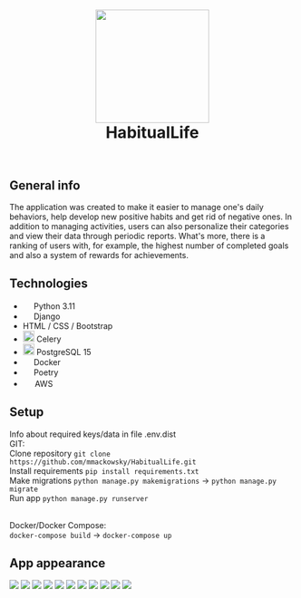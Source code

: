 <h1 align="center">
<img src="https://github.com/mmackowsky/HabitualLife/assets/123114901/d3d10bf9-c8ba-4d8b-9706-bf337f805b96" width="200">
  <br>
  HabitualLife
  <br>
  <br>
</h1>

## General info
<p>
  The application was created to make it easier to manage one's daily behaviors, help develop new positive habits and get rid of negative ones.
  In addition to managing activities, users can also personalize their categories and view their data through periodic reports.
  What's more, there is a ranking of users with, for example, the highest number of completed goals and also a system of rewards for achievements.
</p>

## Technologies
<ul>
  <li><img src="https://github.com/mmackowsky/HabitualLife/assets/123114901/8cc0785a-7f2c-4efd-8891-7f796c934ad8" width=15> Python 3.11</li>
  <li><img src="https://github.com/mmackowsky/HabitualLife/assets/123114901/97706cba-b143-4196-b596-ac755bef7136" width=15> Django</li>
  <li>HTML / CSS / Bootstrap</li>
  <li><img src="https://github.com/mmackowsky/HabitualLife/assets/123114901/0dbf9713-295d-4395-93b5-0ebe471d4238" width=20> Celery</li>
  <li><img src="https://github.com/mmackowsky/HabitualLife/assets/123114901/9ffb3ef3-76a6-48da-acf2-787e8062d05e" width=20> PostgreSQL 15</li>
  <li><img src="https://github.com/mmackowsky/HabitualLife/assets/123114901/3ab3f47d-b088-4473-bec4-330882f78bfb" width=15> Docker</li>
  <li><img src="https://github.com/mmackowsky/HabitualLife/assets/123114901/fd90329c-e363-430a-8593-952ac694c1be" width="15"> Poetry</li>
  <li><img src="https://github.com/mmackowsky/HabitualLife/assets/123114901/641d7f07-1ef1-4acd-94a5-6efc43545468" width=17> AWS</li>
</ul>

## Setup
Info about required keys/data in file .env.dist <br/>
GIT: <br/>
Clone repository
```git clone https://github.com/mmackowsky/HabitualLife.git``` <br/>
Install requirements
```pip install requirements.txt``` <br/>
Make migrations
```python manage.py makemigrations``` -> ```python manage.py migrate``` <br/>
Run app
```python manage.py runserver```
<br/><br/>

Docker/Docker Compose: <br/>
```docker-compose build``` -> ```docker-compose up```

## App appearance
<img src="https://github.com/mmackowsky/HabitualLife/assets/123114901/355398b6-8429-47fe-a0a4-f2160280f0b9">
<img src="https://github.com/mmackowsky/HabitualLife/assets/123114901/b62e2233-1b50-412b-99b1-f0a4775fc3d7">
<img src="https://github.com/mmackowsky/HabitualLife/assets/123114901/98bf5464-a6cf-4b58-8643-8cf79a20cd96">
<img src="https://github.com/mmackowsky/HabitualLife/assets/123114901/7acba606-f34d-4e94-9d6b-6374a8b36a34">
<img src="https://github.com/mmackowsky/HabitualLife/assets/123114901/dfd327d8-d114-419c-9755-164a41bf9727">
<img src="https://github.com/mmackowsky/HabitualLife/assets/123114901/1b4eb7c5-d45a-47df-a89b-60012f7ee3ed">
<img src="https://github.com/mmackowsky/HabitualLife/assets/123114901/a2f43d47-d0ff-4e9e-8a80-ac9e80fc7ec0">
<img src="https://github.com/mmackowsky/HabitualLife/assets/123114901/b6c8fb6c-d3c3-4d23-9ff1-2865a7429db4">
<img src="https://github.com/mmackowsky/HabitualLife/assets/123114901/84a2c6b9-4685-4c4b-b659-99136744a4a0">
<img src="https://github.com/mmackowsky/HabitualLife/assets/123114901/0afe7b89-686b-4b76-bb75-1fd51bf9a3c5">
<img src="https://github.com/mmackowsky/HabitualLife/assets/123114901/ebd319aa-31b1-42b5-818a-f493a1f3b45b">

